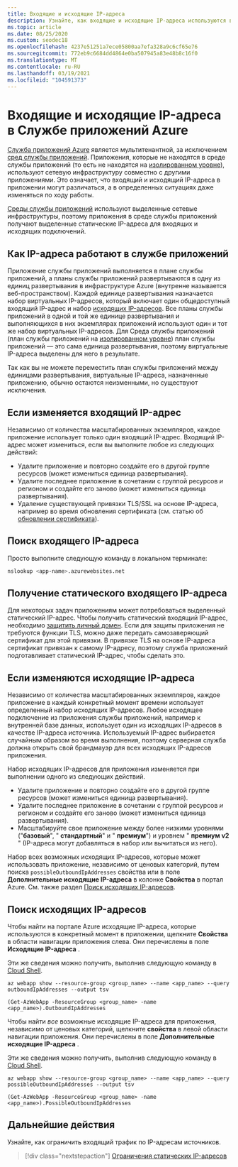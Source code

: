 ```yaml
---
title: Входящие и исходящие IP-адреса
description: Узнайте, как входящие и исходящие IP-адреса используются в службе приложений Azure при их изменении, а также о том, как найти адреса для приложения.
ms.topic: article
ms.date: 08/25/2020
ms.custom: seodec18
ms.openlocfilehash: 4237e51251a7ece05800aa7efa328a9c6cf65e76
ms.sourcegitcommit: 772eb9c6684dd4864e0ba507945a83e48b8c16f0
ms.translationtype: MT
ms.contentlocale: ru-RU
ms.lasthandoff: 03/19/2021
ms.locfileid: "104591373"
---
```

# <a name="inbound-and-outbound-ip-addresses-in-azure-app-service"></a>Входящие и исходящие IP-адреса в Службе приложений Azure

[Служба приложений Azure](overview.md) является мультитенантной, за исключением [сред службы приложений](environment/intro.md). Приложения, которые не находятся в среде службы приложений (то есть не находятся на [изолированном уровне](https://azure.microsoft.com/pricing/details/app-service/)), используют сетевую инфраструктуру совместно с другими приложениями. Это означает, что входящий и исходящий IP-адреса в приложении могут различаться, а в определенных ситуациях даже изменяться по ходу работы.

[Среды службы приложений](environment/intro.md) используют выделенные сетевые инфраструктуры, поэтому приложения в среде службы приложений получают выделенные статические IP-адреса для входящих и исходящих подключений.

## <a name="how-ip-addresses-work-in-app-service"></a>Как IP-адреса работают в службе приложений

Приложение службы приложений выполняется в плане службы приложений, а планы службы приложений развертываются в одну из единиц развертывания в инфраструктуре Azure (внутренне называется веб-пространством). Каждой единице развертывания назначается набор виртуальных IP-адресов, который включает один общедоступный входящий IP-адрес и набор [исходящих IP-адресов](#find-outbound-ips). Все планы службы приложений в одной и той же единице развертывания и выполняющихся в них экземплярах приложений используют один и тот же набор виртуальных IP-адресов. Для Среда службы приложений (план службы приложений на [изолированном уровне](https://azure.microsoft.com/pricing/details/app-service/)) план службы приложений — это сама единица развертывания, поэтому виртуальные IP-адреса выделены для него в результате.

Так как вы не можете переместить план службы приложений между единицами развертывания, виртуальные IP-адреса, назначенные приложению, обычно остаются неизменными, но существуют исключения.

## <a name="when-inbound-ip-changes"></a>Если изменяется входящий IP-адрес

Независимо от количества масштабированных экземпляров, каждое приложение использует только один входящий IP-адрес. Входящий IP-адрес может измениться, если вы выполните любое из следующих действий:

- Удалите приложение и повторно создайте его в другой группе ресурсов (может измениться единица развертывания).
- Удалите последнее приложение в сочетании с группой ресурсов _и_ регионом и создайте его заново (может измениться единица развертывания).
- Удаление существующей привязки TLS/SSL на основе IP-адреса, например во время обновления сертификата (см. статью об [обновлении сертификата](configure-ssl-certificate.md#renew-certificate)).

## <a name="find-the-inbound-ip"></a>Поиск входящего IP-адреса

Просто выполните следующую команду в локальном терминале:

```bash
nslookup <app-name>.azurewebsites.net
```

## <a name="get-a-static-inbound-ip"></a>Получение статического входящего IP-адреса

Для некоторых задач приложениям может потребоваться выделенный статический IP-адрес. Чтобы получить статический входящий IP-адрес, необходимо [защитить личный домен](configure-ssl-bindings.md#secure-a-custom-domain). Если для защиты приложения не требуются функции TLS, можно даже передать самозаверяющий сертификат для этой привязки. В привязке TLS на основе IP-адреса сертификат привязан к самому IP-адресу, поэтому служба приложений подготавливает статический IP-адрес, чтобы сделать это. 

## <a name="when-outbound-ips-change"></a>Если изменяются исходящие IP-адреса

Независимо от количества масштабированных экземпляров, каждое приложение в каждый конкретный момент времени использует определенный набор исходящих IP-адресов. Любое исходящее подключение из приложения службы приложений, например к внутренней базе данных, использует один из исходящих IP-адресов в качестве IP-адреса источника. Используемый IP-адрес выбирается случайным образом во время выполнения, поэтому серверная служба должна открыть свой брандмауэр для всех исходящих IP-адресов приложения.

Набор исходящих IP-адресов для приложения изменяется при выполнении одного из следующих действий.

- Удалите приложение и повторно создайте его в другой группе ресурсов (может измениться единица развертывания).
- Удалите последнее приложение в сочетании с группой ресурсов _и_ регионом и создайте его заново (может измениться единица развертывания).
- Масштабируйте свое приложение между более низкими уровнями ("**базовый**", " **стандартный**" и " **премиум**") и уровнем " **премиум v2** " (IP-адреса могут добавляться в набор или вычитаться из него).

Набор всех возможных исходящих IP-адресов, которые может использовать приложение, независимо от ценовых категорий, путем поиска `possibleOutboundIpAddresses` свойства или в поле **Дополнительные исходящие IP-адреса** в колонке **Свойства** в портал Azure. См. также раздел [Поиск исходящих IP-адресов](#find-outbound-ips).

## <a name="find-outbound-ips"></a>Поиск исходящих IP-адресов

Чтобы найти на портале Azure исходящие IP-адреса, которые используются в конкретный момент в приложении, щелкните **Свойства** в области навигации приложения слева. Они перечислены в поле **Исходящие IP-адреса** .

Эти же сведения можно получить, выполнив следующую команду в [Cloud Shell](../cloud-shell/quickstart.md).

```azurecli-interactive
az webapp show --resource-group <group_name> --name <app_name> --query outboundIpAddresses --output tsv
```

```azurepowershell
(Get-AzWebApp -ResourceGroup <group_name> -name <app_name>).OutboundIpAddresses
```

Чтобы найти _все_ возможные исходящие IP-адреса для приложения, независимо от ценовых категорий, щелкните **свойства** в левой области навигации приложения. Они перечислены в поле **Дополнительные исходящие IP-адреса** .

Эти же сведения можно получить, выполнив следующую команду в [Cloud Shell](../cloud-shell/quickstart.md).

```azurecli-interactive
az webapp show --resource-group <group_name> --name <app_name> --query possibleOutboundIpAddresses --output tsv
```

```azurepowershell
(Get-AzWebApp -ResourceGroup <group_name> -name <app_name>).PossibleOutboundIpAddresses
```

## <a name="next-steps"></a>Дальнейшие действия

Узнайте, как ограничить входящий трафик по IP-адресам источников.

> [!div class="nextstepaction"]
> [Ограничения статических IP-адресов](app-service-ip-restrictions.md)
